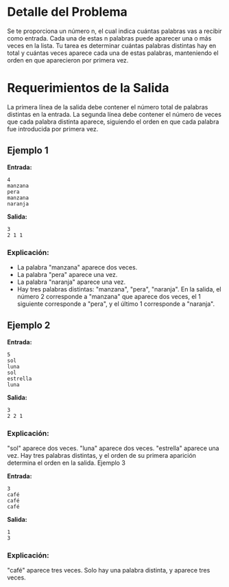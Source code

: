 # Detalle del Problema
Se te proporciona un número n, el cual indica cuántas palabras vas a recibir como entrada. Cada una de estas n palabras puede aparecer una o más veces en la lista. Tu tarea es determinar cuántas palabras distintas hay en total y cuántas veces aparece cada una de estas palabras, manteniendo el orden en que aparecieron por primera vez.

# Requerimientos de la Salida
La primera línea de la salida debe contener el número total de palabras distintas en la entrada.
La segunda línea debe contener el número de veces que cada palabra distinta aparece, siguiendo el orden en que cada palabra fue introducida por primera vez.

## Ejemplo 1
**Entrada:**
```Copy code
4
manzana
pera
manzana
naranja
```

**Salida:**
```Copy code
3
2 1 1
```

### Explicación:
- La palabra "manzana" aparece dos veces.
- La palabra "pera" aparece una vez.
- La palabra "naranja" aparece una vez.
- Hay tres palabras distintas: "manzana", "pera", "naranja". En la salida, el número 2 corresponde a "manzana" que aparece dos veces, el 1 siguiente corresponde a "pera", y el último 1 corresponde a "naranja".


## Ejemplo 2
**Entrada:**

```Copy code
5
sol
luna
sol
estrella
luna
```

**Salida:**
```Copy code
3
2 2 1
```

### Explicación:
"sol" aparece dos veces.
"luna" aparece dos veces.
"estrella" aparece una vez.
Hay tres palabras distintas, y el orden de su primera aparición determina el orden en la salida.
Ejemplo 3

**Entrada:**
```Copy code
3
café
café
café
```

**Salida:**
```Copy code
1
3
```

### Explicación:
"café" aparece tres veces.
Solo hay una palabra distinta, y aparece tres veces.